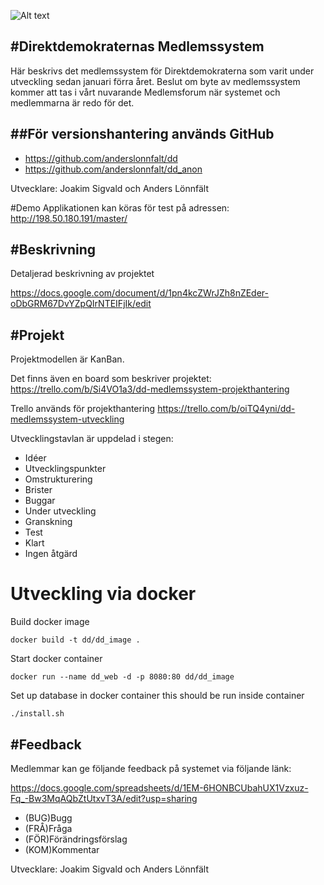 ![Alt text](http://direktdemokraterna.se/wp-content/uploads/2014/06/direktdemokraterna-logotyp.png "Direktdemokraternas Medlemsystem")

#Direktdemokraternas Medlemssystem
----

Här beskrivs det medlemssystem för Direktdemokraterna som varit under utveckling sedan januari förra året. Beslut om byte av medlemssystem kommer att tas i vårt nuvarande Medlemsforum när systemet och medlemmarna är redo för det.

##För versionshantering används GitHub
----

* <https://github.com/anderslonnfalt/dd>
* <https://github.com/anderslonnfalt/dd_anon>

Utvecklare: Joakim Sigvald och Anders Lönnfält

#Demo
Applikationen kan köras för test på adressen:
http://198.50.180.191/master/

#Beskrivning
------------
Detaljerad beskrivning av projektet

https://docs.google.com/document/d/1pn4kcZWrJZh8nZEder-oDbGRM67DvYZpQIrNTEIFjIk/edit

#Projekt
------------
Projektmodellen är KanBan.

Det finns även en board som beskriver projektet:
https://trello.com/b/Si4VO1a3/dd-medlemssystem-projekthantering

Trello används för projekthantering
https://trello.com/b/oiTQ4yni/dd-medlemssystem-utveckling

Utvecklingstavlan är uppdelad i stegen:
* Idéer
* Utvecklingspunkter
* Omstrukturering
* Brister
* Buggar
* Under utveckling
* Granskning
* Test
* Klart
* Ingen åtgärd

# Utveckling via docker
Build docker image

``docker build -t dd/dd_image .``

Start docker container

``docker run --name dd_web -d -p 8080:80 dd/dd_image``

Set up database in docker container this should be run inside container

``./install.sh``

#Feedback
------------
Medlemmar kan ge följande feedback på systemet via följande länk:

https://docs.google.com/spreadsheets/d/1EM-6HONBCUbahUX1Vzxuz-Fq_-Bw3MqAQbZtUtxvT3A/edit?usp=sharing

* (BUG)Bugg
* (FRÅ)Fråga
* (FÖR)Förändringsförslag
* (KOM)Kommentar

Utvecklare: Joakim Sigvald och Anders Lönnfält